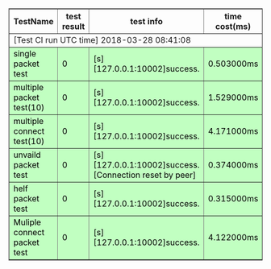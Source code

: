 <table border="1" cellpadding="10">
   <tr>
     <th>TestName</th>
     <th>test result</th>
 	<th>test info</th>
 	<th>time cost(ms)</th>
   </tr>
    <tr>
      <td colspan="4">[Test CI run UTC time] 2018-03-28 08:41:08</td>
    </tr>
   <tr style="background-color:#C1FFC1;color:Black;">
<td>single packet test</td>
<td>0</td>
<td>[s][127.0.0.1:10002]success.</td>
<td>0.503000ms</td>
<tr style="background-color:#C1FFC1;color:Black;">
<td>multiple packet test(10)</td>
<td>0</td>
<td>[s][127.0.0.1:10002]success.</td>
<td>1.529000ms</td>
<tr style="background-color:#C1FFC1;color:Black;">
<td>multiple connect test(10)</td>
<td>0</td>
<td>[s][127.0.0.1:10002]success.</td>
<td>4.171000ms</td>
<tr style="background-color:#C1FFC1;color:Black;">
<td>unvaild packet test</td>
<td>0</td>
<td>[s][127.0.0.1:10002]success.[Connection reset by peer]</td>
<td>0.374000ms</td>
<tr style="background-color:#C1FFC1;color:Black;">
<td>helf packet test</td>
<td>0</td>
<td>[s][127.0.0.1:10002]success.</td>
<td>0.315000ms</td>
<tr style="background-color:#C1FFC1;color:Black;">
<td>Muliple connect packet test</td>
<td>0</td>
<td>[s][127.0.0.1:10002]success.</td>
<td>4.122000ms</td>
 </table>
